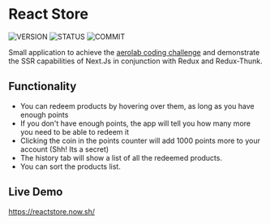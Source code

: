 # React Store

![VERSION](https://img.shields.io/github/package-json/v/NICOLASMGARAY/react-store?style=for-the-badge)
![STATUS](https://img.shields.io/github/deployments/nicolasmgaray/react-store/production?label=STATUS&logo=zeit&style=for-the-badge)
![COMMIT](https://img.shields.io/github/last-commit/nicolasmgaray/react-store?logo=github&style=for-the-badge)

Small application to achieve the [aerolab coding challenge](https://aerolab.co/coding-challenge-instructions) and demonstrate the SSR capabilities of Next.Js in conjunction with Redux and Redux-Thunk.

## Functionality
  - You can redeem products by hovering over them, as long as you have enough points
  - If you don't have enough points, the app will tell you how many more you need to be able to redeem it
  - Clicking the coin in the points counter will add 1000 points more to your account (Shh! Its a secret)
  - The history tab will show a list of all the redeemed products.
  - You can sort the products list.

## Live Demo

https://reactstore.now.sh/


